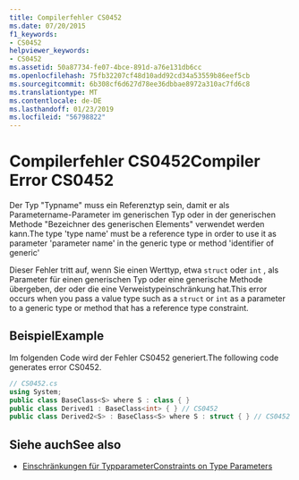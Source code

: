 ```yaml
---
title: Compilerfehler CS0452
ms.date: 07/20/2015
f1_keywords:
- CS0452
helpviewer_keywords:
- CS0452
ms.assetid: 50a87734-fe07-4bce-891d-a76e131db6cc
ms.openlocfilehash: 75fb32207cf48d10add92cd34a53559b86eef5cb
ms.sourcegitcommit: 6b308cf6d627d78ee36dbbae8972a310ac7fd6c8
ms.translationtype: MT
ms.contentlocale: de-DE
ms.lasthandoff: 01/23/2019
ms.locfileid: "56798822"
---
```

# <a name="compiler-error-cs0452"></a><span data-ttu-id="8a6b2-102">Compilerfehler CS0452</span><span class="sxs-lookup"><span data-stu-id="8a6b2-102">Compiler Error CS0452</span></span>
<span data-ttu-id="8a6b2-103">Der Typ "Typname" muss ein Referenztyp sein, damit er als Parametername-Parameter im generischen Typ oder in der generischen Methode "Bezeichner des generischen Elements" verwendet werden kann.</span><span class="sxs-lookup"><span data-stu-id="8a6b2-103">The type 'type name' must be a reference type in order to use it as parameter 'parameter name' in the generic type or method 'identifier of generic'</span></span>  
  
 <span data-ttu-id="8a6b2-104">Dieser Fehler tritt auf, wenn Sie einen Werttyp, etwa `struct` oder `int` , als Parameter für einen generischen Typ oder eine generische Methode übergeben, der oder die eine Verweistypeinschränkung hat.</span><span class="sxs-lookup"><span data-stu-id="8a6b2-104">This error occurs when you pass a value type such as a `struct` or `int` as a parameter to a generic type or method that has a reference type constraint.</span></span>  
  
## <a name="example"></a><span data-ttu-id="8a6b2-105">Beispiel</span><span class="sxs-lookup"><span data-stu-id="8a6b2-105">Example</span></span>  
 <span data-ttu-id="8a6b2-106">Im folgenden Code wird der Fehler CS0452 generiert.</span><span class="sxs-lookup"><span data-stu-id="8a6b2-106">The following code generates error CS0452.</span></span>  
  
```csharp  
// CS0452.cs  
using System;  
public class BaseClass<S> where S : class { }  
public class Derived1 : BaseClass<int> { } // CS0452  
public class Derived2<S> : BaseClass<S> where S : struct { } // CS0452  
```  
  
## <a name="see-also"></a><span data-ttu-id="8a6b2-107">Siehe auch</span><span class="sxs-lookup"><span data-stu-id="8a6b2-107">See also</span></span>

- [<span data-ttu-id="8a6b2-108">Einschränkungen für Typparameter</span><span class="sxs-lookup"><span data-stu-id="8a6b2-108">Constraints on Type Parameters</span></span>](../../csharp/programming-guide/generics/constraints-on-type-parameters.md)
